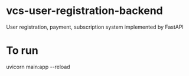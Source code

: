# vcs-user-registration-backend
User registration, payment, subscription system implemented by FastAPI

# To run
uvicorn main:app --reload
